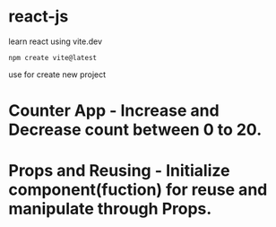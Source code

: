# react-js
learn react using vite.dev
```
npm create vite@latest
```
use for create new project

# Counter App - Increase and Decrease count between 0 to 20.

# Props and Reusing - Initialize component(fuction) for reuse and manipulate through Props.
